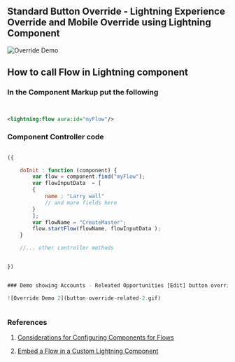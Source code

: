 ## Standard Button Override - Lightning Experience Override and Mobile Override using Lightning Component

![Override Demo](std-btn-override-lex-oppty-1.gif)

## How to call Flow in Lightning component

### In the Component Markup put the following

```xml


<lightning:flow aura:id="myFlow"/>


```


### Component Controller code

```js

({

    doInit : function (component) {
        var flow = component.find("myFlow");
        var flowInputData  = [
        {
            name : "Larry wall"
            // and more fields here
        }
        ];
        var flowName = "CreateMaster";
        flow.startFlow(flowName, flowInputData );
    }

    //... other controller methods


})


### Demo showing Accounts - Releated Opportunities [Edit] button override with Lightning Component

![Override Demo 2](button-override-related-2.gif)



```

### References

1. [Considerations for Configuring Components for Flows ](https://developer.salesforce.com/docs/atlas.en-us.lightning.meta/lightning/components_config_for_flow_screens_tips.htm?search_text=lightning:flow)

2. [Embed a Flow in a Custom Lightning Component ](https://developer.salesforce.com/docs/atlas.en-us.salesforce_vpm_guide.meta/salesforce_vpm_guide/vpm_distribute_internal_lc.htm)
